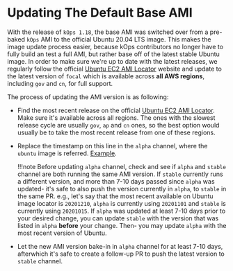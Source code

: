 # Updating The Default Base AMI

With the release of `kOps 1.18`, the base AMI was switched over from a pre-baked `kOps` AMI to the official Ubuntu 20.04 LTS image.
This makes the image update process easier, because kOps contributors no longer have to fully build an test a full AMI, but rather base off of the latest stable Ubuntu image.
In order to make sure we're up to date with the latest releases, we regularly follow the official [Ubuntu EC2 AMI Locator](https://cloud-images.ubuntu.com/locator/ec2/) website and update to the latest version of `focal` which is available across **all AWS regions**, including `gov` and `cn`, for full support.

The process of updating the AMI version is as following:

- Find the most recent release on the official [Ubuntu EC2 AMI Locator](https://cloud-images.ubuntu.com/locator/ec2/). Make sure it's available across all regions. The ones with the slowest release cycle are usually `gov`, `ap` and `cn` ones, so the best option would usually be to take the most recent release from one of these regions.
- Replace the timestamp on this line in the `alpha` channel, where the `ubuntu` image is referred. [Example](https://github.com/kubernetes/kops/blob/25eb1c98225450bed82d38e52d150d7a69a2c95a/channels/alpha#L47).

    !!!note
        Before updating `alpha` channel, check and see if `alpha` and `stable` channel are both running the same AMI version. If `stable` currently runs a different version, and more than 7-10 days passed since `alpha` was updated- it's safe to also push the version currently in `alpha`, to `stable` in the same PR.
        e.g., let's say that the most recent available on Ubuntu image locator is `20201210`, `alpha` is currently using `20201101` and `stable` is currently using `20201015`. If `alpha` was updated at least 7-10 days prior to your desired change, you can update `stable` with the version that was listed in `alpha` **before** your change. Then- you may update `alpha` with the most recent version of Ubuntu.

- Let the new AMI version bake-in in `alpha` channel for at least 7-10 days, afterwhich it's safe to create a follow-up PR to push the latest version to `stable` channel.  
